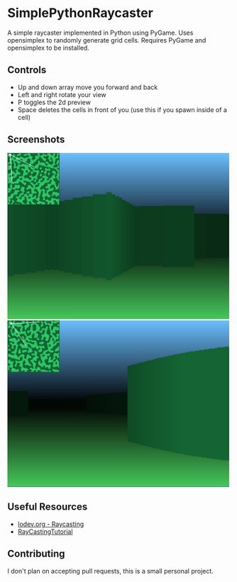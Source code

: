 # SimplePythonRaycaster
A simple raycaster implemented in Python using PyGame. Uses opensimplex to randomly generate grid cells. Requires PyGame and opensimplex to be installed.

## Controls
* Up and down array move you forward and back
* Left and right rotate your view
* P toggles the 2d preview
* Space deletes the cells in front of you (use this if you spawn inside of a cell)

## Screenshots
<img src="images/raycaster_screenshot1.png" alt="drawing" width="500px"/>
<img src="images/raycaster_screenshot2.png" alt="drawing" width="500px"/>

## Useful Resources
* [lodev.org - Raycasting](https://lodev.org/cgtutor/raycasting.html)
* [RayCastingTutorial](https://github.com/vinibiavatti1/RayCastingTutorial)

## Contributing
I don't plan on accepting pull requests, this is a small personal project.
